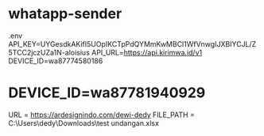 # whatapp-sender
.env
API_KEY=UYGesdkAKifI5UOpIKCTpPdQYMmKwMBCl1WfVnwgIJXBIYCJL/Z5TCC2jczUZa1N-aloisius
API_URL=https://api.kirimwa.id/v1
DEVICE_ID=wa87774580186
# DEVICE_ID=wa87781940929
URL = https://ardesignindo.com/dewi-dedy
FILE_PATH = C:\Users\dedy\Downloads\test undangan.xlsx
